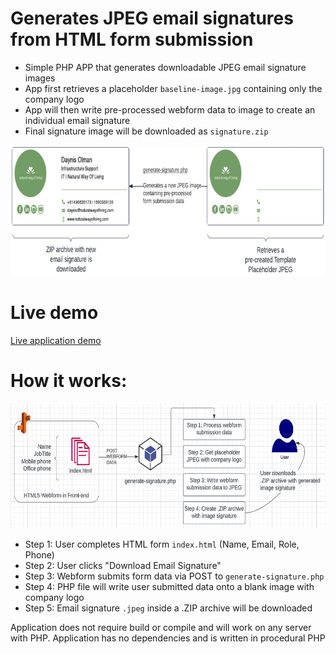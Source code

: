 # Generates JPEG email signatures from HTML form submission
- Simple PHP APP that generates downloadable JPEG email signature images 
- App first retrieves a placeholder `baseline-image.jpg` containing only the company logo
- App will then write pre-processed webform data to image to create an individual email signature
- Final signature image will be downloaded as `signature.zip` 

<img src="images/application-diagram-2.png?raw=true" width="756" height="209">

# Live demo
[Live application demo](https://emailsignature.naturalwayofliving.com/)

# How it works:
<img src="images/application-diagram.png?raw=true" width="650" height="200">

- Step 1: User completes HTML form `index.html` (Name, Email, Role, Phone)
- Step 2: User clicks "Download Email Signature"
- Step 3: Webform submits form data via POST to `generate-signature.php`
- Step 4: PHP file will write user submitted data onto a blank image with company logo
- Step 5: Email signature `.jpeg` inside a .ZIP archive will be downloaded

Application does not require build or compile and will work on any server with PHP. Application has no dependencies and is written in procedural PHP
